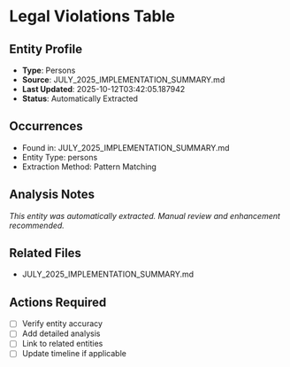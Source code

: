 # Legal Violations Table

## Entity Profile
- **Type**: Persons
- **Source**: JULY_2025_IMPLEMENTATION_SUMMARY.md
- **Last Updated**: 2025-10-12T03:42:05.187942
- **Status**: Automatically Extracted

## Occurrences
- Found in: JULY_2025_IMPLEMENTATION_SUMMARY.md
- Entity Type: persons
- Extraction Method: Pattern Matching

## Analysis Notes
*This entity was automatically extracted. Manual review and enhancement recommended.*

## Related Files
- JULY_2025_IMPLEMENTATION_SUMMARY.md

## Actions Required
- [ ] Verify entity accuracy
- [ ] Add detailed analysis
- [ ] Link to related entities
- [ ] Update timeline if applicable
